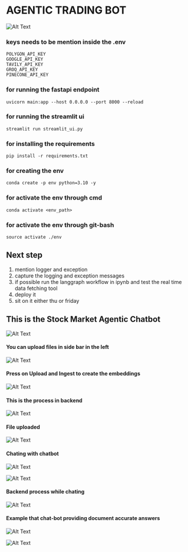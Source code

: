 # **AGENTIC TRADING BOT**

![Alt Text](images/chatbot.jpeg)

### keys needs to be mention inside the .env
```
POLYGON_API_KEY
GOOGLE_API_KEY
TAVILY_API_KEY
GROQ_API_KEY
PINECONE_API_KEY
```

### for running the fastapi endpoint
```
uvicorn main:app --host 0.0.0.0 --port 8000 --reload
```

### for running the streamlit ui
```
streamlit run streamlit_ui.py
```

### for installing the requirements
```
pip install -r requirements.txt
```

### for creating the env
```
conda create -p env python=3.10 -y
```

### for activate the env through cmd
```
conda activate <env_path>
```

### for activate the env through git-bash
```
source activate ./env
```

## Next step
1. mention logger and exception
2. capture the logging and exception messages
3. if possible run the langgraph workflow in ipynb and test the real time data fetching tool
4. deploy it
5. sit on it either thu or friday

## **This is the Stock Market Agentic Chatbot**

![Alt Text](images/chatbot.jpeg)

#### You can upload files in side bar in the left

![Alt Text](images/sidebar_with_fileuploaded.jpeg)

#### Press on Upload and Ingest to create the embeddings

![Alt Text](images/create_embeddings.jpeg)

#### This is the process in backend

![Alt Text](images/backend_ending_process.jpeg)

#### File uploaded

![Alt Text](images/file_uploaded.jpeg)

#### Chating with chatbot

![Alt Text](images/chating_with_chatbot.jpeg)

![Alt Text](images/chat.jpeg)

#### Backend process while chating

![Alt Text](images/chat_backend.jpeg)

#### Example that chat-bot providing document accurate answers

![Alt Text](images/document_page.jpeg)

![Alt Text](images/accurate_answer.jpeg)

